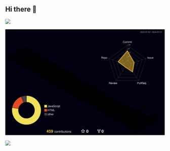 ## Hi there 👋

<!--
**Nicknul/Nicknul** is a ✨ _special_ ✨ repository because its `README.md` (this file) appears on your GitHub profile.

Here are some ideas to get you started:

- 🔭 I’m currently working on ...
- 🌱 I’m currently learning ...
- 👯 I’m looking to collaborate on ...
- 🤔 I’m looking for help with ...
- 💬 Ask me about ...
- 📫 How to reach me: ...
- 😄 Pronouns: ...
- ⚡ Fun fact: ...
-->
<!--조회수-->
<a href="https://hits.seeyoufarm.com"><img src="https://hits.seeyoufarm.com/api/count/incr/badge.svg?url=https%3A%2F%2Fgithub.com%2FNicknul%2FNicknul&count_bg=%238800FF&title_bg=%2375009C&icon=&icon_color=%23E7E7E7&title=hits&edge_flat=false"/></a>
<!--잔디 3d-->
![](./profile-3d-contrib/profile-night-rainbow.svg)
<!--현황-->
<picture>
  <source
    srcset="https://github-readme-stats.vercel.app/api?username=Nicknul&show_icons=true&theme=buefy"
    media="(prefers-color-scheme: dark)"
  />
  <source
    srcset="https://github-readme-stats.vercel.app/api?username=Nicknul&show_icons=true"
    media="(prefers-color-scheme: light), (prefers-color-scheme: no-preference)"
  />
  <img src="https://github-readme-stats.vercel.app/api?username=Nicknul&show_icons=true" />
</picture>


